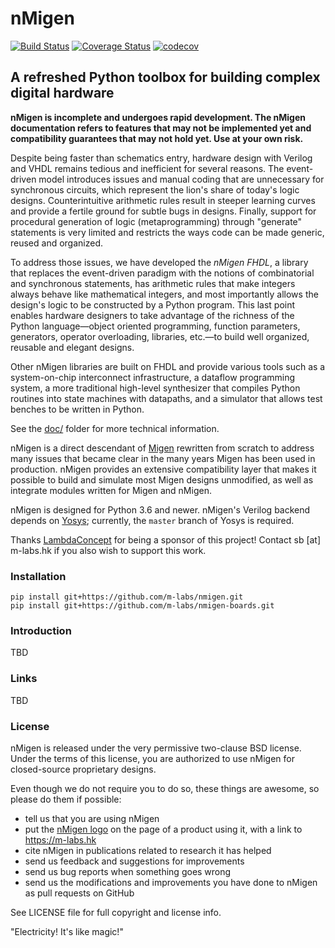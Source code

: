 # nMigen

[![Build Status](https://travis-ci.org/peteut/nmigen.svg)](
https://travis-ci.org/peteut/nmigen)
[![Coverage Status](https://coveralls.io/repos/peteut/nmigen/badge.svg)](
https://coveralls.io/r/peteut/nmigen)
[![codecov](https://codecov.io/gh/peteut/nmigen/graph/badge.svg)](
https://codecov.io/gh/peteut/nmigen)

## A refreshed Python toolbox for building complex digital hardware

**nMigen is incomplete and undergoes rapid development. The nMigen documentation refers to features that may not be implemented yet and compatibility guarantees that may not hold yet. Use at your own risk.**

Despite being faster than schematics entry, hardware design with Verilog and VHDL remains tedious and inefficient for several reasons. The event-driven model introduces issues and manual coding that are unnecessary for synchronous circuits, which represent the lion's share of today's logic designs. Counterintuitive arithmetic rules result in steeper learning curves and provide a fertile ground for subtle bugs in designs. Finally, support for procedural generation of logic (metaprogramming) through "generate" statements is very limited and restricts the ways code can be made generic, reused and organized.

To address those issues, we have developed the *nMigen FHDL*, a library that replaces the event-driven paradigm with the notions of combinatorial and synchronous statements, has arithmetic rules that make integers always behave like mathematical integers, and most importantly allows the design's logic to be constructed by a Python program. This last point enables hardware designers to take advantage of the richness of the Python language—object oriented programming, function parameters, generators, operator overloading, libraries, etc.—to build well organized, reusable and elegant designs.

Other nMigen libraries are built on FHDL and provide various tools such as a system-on-chip interconnect infrastructure, a dataflow programming system, a more traditional high-level synthesizer that compiles Python routines into state machines with datapaths, and a simulator that allows test benches to be written in Python.

See the [doc/](doc/) folder for more technical information.

nMigen is a direct descendant of [Migen][] rewritten from scratch to address many issues that became clear in the many years Migen has been used in production. nMigen provides an extensive compatibility layer that makes it possible to build and simulate most Migen designs unmodified, as well as integrate modules written for Migen and nMigen.

nMigen is designed for Python 3.6 and newer. nMigen's Verilog backend depends on [Yosys][]; currently, the `master` branch of Yosys is required.

Thanks [LambdaConcept][] for being a sponsor of this project! Contact sb [at] m-labs.hk if you also wish to support this work.

[migen]: https://m-labs.hk/migen
[yosys]: http://www.clifford.at/yosys/
[lambdaconcept]: http://lambdaconcept.com/

### Installation

    pip install git+https://github.com/m-labs/nmigen.git
    pip install git+https://github.com/m-labs/nmigen-boards.git

### Introduction

TBD

### Links

TBD

### License

nMigen is released under the very permissive two-clause BSD license. Under the terms of this license, you are authorized to use nMigen for closed-source proprietary designs.

Even though we do not require you to do so, these things are awesome, so please do them if possible:
  * tell us that you are using nMigen
  * put the [nMigen logo](doc/nmigen_logo.svg) on the page of a product using it, with a link to https://m-labs.hk
  * cite nMigen in publications related to research it has helped
  * send us feedback and suggestions for improvements
  * send us bug reports when something goes wrong
  * send us the modifications and improvements you have done to nMigen as pull requests on GitHub

See LICENSE file for full copyright and license info.

  "Electricity! It's like magic!"
